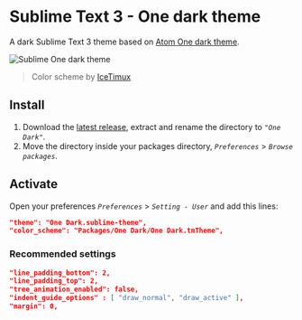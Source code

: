 # Sublime Text 3 - One dark theme
A dark Sublime Text 3 theme based on [Atom One dark theme](https://github.com/atom/one-dark-ui).

![Sublime One dark theme](http://i.imgur.com/x1vy8Nw.png)
> Color scheme by [IceTimux](https://github.com/IceTimux/one-dark-sublime-text-3-color-scheme)

## Install
1. Download the [latest release](https://github.com/andresmichel/one-dark-theme/releases/latest), extract and rename the directory to *`"One Dark"`*.
2. Move the directory inside your packages directory, *`Preferences`* > *`Browse packages`*.

## Activate
Open your preferences *`Preferences`* > *`Setting - User`* and add this lines:

```json
"theme": "One Dark.sublime-theme",
"color_scheme": "Packages/One Dark/One Dark.tmTheme",
```

### Recommended settings
```json
"line_padding_bottom": 2,
"line_padding_top": 2,
"tree_animation_enabled": false,
"indent_guide_options" : [ "draw_normal", "draw_active" ],
"margin": 0,
```
